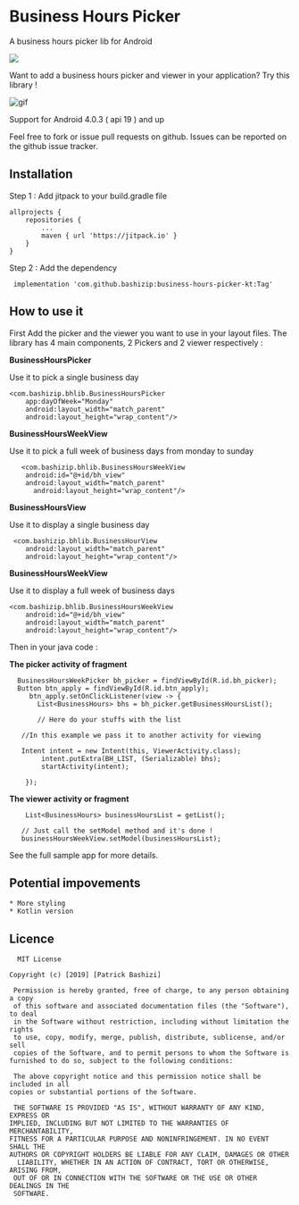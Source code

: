# Business Hours Picker
A business hours picker lib for Android 

[![](https://jitpack.io/v/bashizip/business-hours-picker-kt.svg)](https://jitpack.io/#bashizip/business-hours-picker-kt)

Want to add a business hours picker and viewer in your application? Try this library ! 

![gif](https://github.com/bashizip/business-hours-picker/blob/master/captures/ezgif.com-resize.gif?raw=true)


Support for Android 4.0.3 ( api 19 ) and up

Feel free to fork or issue pull requests on github. Issues can be reported on the github issue tracker.

## Installation 

Step 1 : Add jitpack to your build.gradle file

	
	
	allprojects {
		repositories {
			...
			maven { url 'https://jitpack.io' }
		}
	}
	

  
  Step 2 : Add the dependency
  

  
 	 implementation 'com.github.bashizip:business-hours-picker-kt:Tag'

   
  ## How to use it 
  
   
First  Add the picker and the viewer you want to use in your layout files. The library has 4 main components,
2 Pickers and 2 viewer respectively :

**BusinessHoursPicker**

 Use it to pick a single business day
 


    <com.bashizip.bhlib.BusinessHoursPicker
        app:dayOfWeek="Monday"
        android:layout_width="match_parent"
        android:layout_height="wrap_content"/>

        
  **BusinessHoursWeekView**
  
  Use it to pick a full week of business days from monday to sunday

	   <com.bashizip.bhlib.BusinessHoursWeekView
		android:id="@+id/bh_view"
		android:layout_width="match_parent"
	      android:layout_height="wrap_content"/>

   
   **BusinessHoursView**
    
   Use it to display a single business day
   
     <com.bashizip.bhlib.BusinessHourView
        android:layout_width="match_parent"
        android:layout_height="wrap_content"/>


**BusinessHoursWeekView**
     
   Use it to display a full week of business days 
   

    <com.bashizip.bhlib.BusinessHoursWeekView
        android:id="@+id/bh_view"
        android:layout_width="match_parent"
        android:layout_height="wrap_content"/>
  
     
  Then in your java code :
  
  **The picker activity of fragment**
  

	  BusinessHoursWeekPicker bh_picker = findViewById(R.id.bh_picker);
	  Button btn_apply = findViewById(R.id.btn_apply);
	     btn_apply.setOnClickListener(view -> {
		   List<BusinessHours> bhs = bh_picker.getBusinessHoursList();

		   // Here do your stuffs with the list

	   //In this example we pass it to another activity for viewing

	   Intent intent = new Intent(this, ViewerActivity.class);
		    intent.putExtra(BH_LIST, (Serializable) bhs);
		    startActivity(intent);

		});
 		
	
        
   **The viewer activity or fragment**
   
   
        List<BusinessHours> businessHoursList = getList();
       
       // Just call the setModel method and it's done !
       businessHoursWeekView.setModel(businessHoursList);



See the full sample app for more details.

  ## Potential impovements

    * More styling
    * Kotlin version


  ## Licence

      MIT License

   	Copyright (c) [2019] [Patrick Bashizi]

  	 Permission is hereby granted, free of charge, to any person obtaining a copy
  	 of this software and associated documentation files (the "Software"), to deal
  	 in the Software without restriction, including without limitation the rights
  	 to use, copy, modify, merge, publish, distribute, sublicense, and/or sell
  	 copies of the Software, and to permit persons to whom the Software is
   	furnished to do so, subject to the following conditions:

  	 The above copyright notice and this permission notice shall be included in all
   	copies or substantial portions of the Software.

  	 THE SOFTWARE IS PROVIDED "AS IS", WITHOUT WARRANTY OF ANY KIND, EXPRESS OR
   	IMPLIED, INCLUDING BUT NOT LIMITED TO THE WARRANTIES OF MERCHANTABILITY,
   	FITNESS FOR A PARTICULAR PURPOSE AND NONINFRINGEMENT. IN NO EVENT SHALL THE
   	AUTHORS OR COPYRIGHT HOLDERS BE LIABLE FOR ANY CLAIM, DAMAGES OR OTHER
 	  LIABILITY, WHETHER IN AN ACTION OF CONTRACT, TORT OR OTHERWISE, ARISING FROM,
  	 OUT OF OR IN CONNECTION WITH THE SOFTWARE OR THE USE OR OTHER DEALINGS IN THE
  	 SOFTWARE.
       

  

   
  
  
  
  
  

